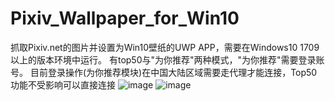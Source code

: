 # Pixiv_Wallpaper_for_Win10
抓取Pixiv.net的图片并设置为Win10壁纸的UWP APP，需要在Windows10 1709以上的版本环境中运行。
有top50与"为你推荐"两种模式，"为你推荐"需要登录账号。
目前登录操作(为你推荐模块)在中国大陆区域需要走代理才能连接，Top50功能不受影响可以直接连接
![image](https://github.com/democyann/Pixiv_Wallpaper_for_Win10/blob/relife/Pixiv_Wallpaper_for_Win10/preview_img/WL0%40M5QE8R_%24V%5B_COMK%40G94.png)
![image](https://github.com/democyann/Pixiv_Wallpaper_for_Win10/blob/relife/Pixiv_Wallpaper_for_Win10/preview_img/DVP~0LYRFZ%60MA1W4%24LD%5BJ%5DN.png)

